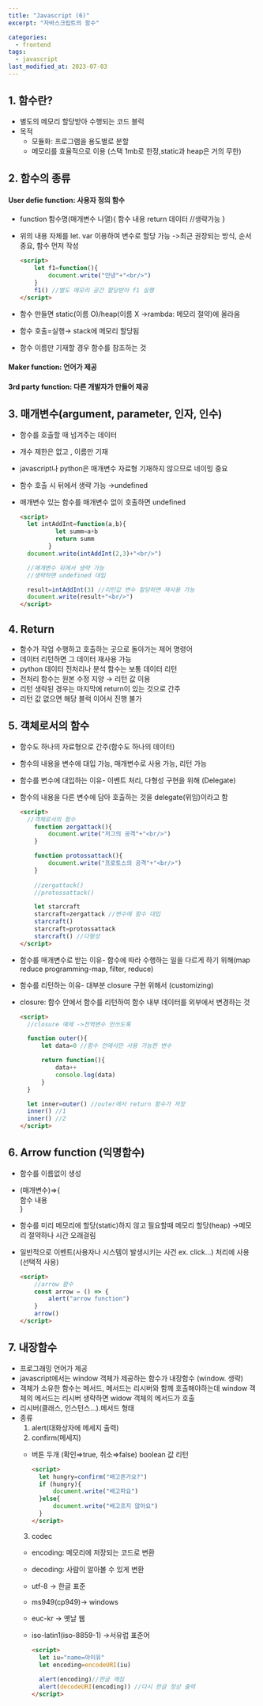 ```yaml
---
title: "Javascript (6)"
excerpt: "자바스크립트의 함수"

categories:
  - frontend
tags:
  - javascript
last_modified_at: 2023-07-03
---
```


## 1. 함수란? ##
- 별도의 메모리 할당받아 수행되는 코드 블럭
- 목적
  - 모듈화: 프로그램을 용도별로 분할
  - 메모리를 효율적으로 이용 (스택 1mb로 한정,static과 heap은 거의 무한)

## 2. 함수의 종류 ##
#### User defie function: 사용자 정의 함수 ####
- function 함수명(매개변수 나열){
    함수 내용
    return 데이터 //생략가능
    }
- 위의 내용 자체를 let. var 이용하여 변수로 할당 가능 ->최근 권장되는 방식, 순서 중요, 함수 먼저 작성

  ```html
  <script>
      let f1=function(){
          document.write("안녕"+"<br/>")
      }
      f1() //별도 메모리 공간 할당받아 f1 실행
  </script>
  ```
- 함수 만들면 static(이름 O)/heap(이름 X →rambda: 메모리 절약)에 올라옴
- 함수 호출=실행→ stack에 메모리 할당됨
- 함수 이름만 기재할 경우 함수를 참조하는 것

#### Maker function: 언어가 제공
#### 3rd party function: 다른 개발자가 만들어 제공
    

## 3. 매개변수(argument, parameter, 인자, 인수) ##

- 함수를 호출할 때 넘겨주는 데이터
- 개수 제한은 없고 , 이름만 기재
- javascript나 python은 매개변수 자료형 기재하지 않으므로 네이밍 중요
- 함수 호출 시 뒤에서 생략 가능 →undefined
- 매개변수 있는 함수를 매개변수 없이 호출하면 undefined

  ```html
  <script>
    let intAddInt=function(a,b){
            let summ=a+b
            return summ
          }
    document.write(intAddInt(2,3)+"<br/>")

    //매개변수 뒤에서 생략 가능
    //생략하면 undefined 대입

    result=intAddInt(3) //리턴값 변수 할당하면 재사용 가능
    document.write(result+"<br/>")
  </script>
    ```

## 4. Return ##

- 함수가 작업 수행하고 호출하는 곳으로 돌아가는 제어 명령어
- 데이터 리턴하면 그 데이터 재사용 가능
- python 데이터 전처리나 분석 함수는 보통 데이터 리턴
- 전처리 함수는 원본 수정 지양 → 리턴 값 이용
- 리턴 생략된 경우는 마지막에 return이 있는 것으로 간주
- 리턴 값 없으면 해당 블럭 이어서 진행 불가

## 5. 객체로서의 함수 ##

- 함수도 하나의 자료형으로 간주(함수도 하나의 데이터)
- 함수의 내용을 변수에 대입 가능, 매개변수로 사용 가능, 리턴 가능
- 함수를 변수에 대입하는 이유- 이벤트 처리, 다형성 구현을 위해 (Delegate)
- 함수의 내용을 다른 변수에 담아 호출하는 것을 delegate(위임)이라고 함

  ```html
  <script>
    //객체로서의 함수
      function zergattack(){
          document.write("저그의 공격"+"<br/>")
      }

      function protossattack(){
          document.write("프로토스의 공격"+"<br/>")
      }
      
      //zergattack()
      //protossattack()

      let starcraft
      starcraft=zergattack //변수에 함수 대입
      starcraft()
      starcraft=protossattack
      starcraft() //다형성
  </script>
  ```

- 함수를 매개변수로 받는 이유- 함수에 따라 수행하는 일을 다르게 하기 위해(map reduce programming-map, filter, reduce)
- 함수를 리턴하는 이유- 대부분 closure 구현 위해서 (customizing)
- closure: 함수 안에서 함수를 리턴하여 함수 내부 데이터를 외부에서 변경하는 것
   
  ```html
  <script>
    //closure 예제 ->전역변수 안쓰도록

    function outer(){
        let data=0 //함수 안에서만 사용 가능한 변수

        return function(){
            data++
            console.log(data)
        }        
    } 

    let inner=outer() //outer에서 return 함수가 저장
    inner() //1
    inner() //2
  </script>
  ```
    


## 6. Arrow function (익명함수) ##

- 함수를 이름없이 생성
- (매개변수)⇒{  
    함수 내용  
    }  
    
- 함수를 미리 메모리에 할당(static)하지 않고 필요할때 메모리 할당(heap) →메모리 절약하나 시간 오래걸림
- 일반적으로 이벤트(사용자나 시스템이 발생시키는 사건 ex. click…) 처리에 사용 (선택적 사용)

  ```html
  <script>
      //arrow 함수
      const arrow = () => {
          alert("arrow function")
      }
      arrow()
  </script>
  ```

## 7. 내장함수 ##

- 프로그래밍 언어가 제공
- javascript에서는 window 객체가 제공하는 함수가 내장함수 (window. 생략)
- 객체가 소유한 함수는 메서드, 메서드는 리시버와 함께 호출해야하는데 window 객체의 메서드는 리시버 생략하면 widow 객체의 메서드가 호출
- 리시버(클래스, 인스턴스…).메서드 형태
- 종류
  1. alert(대화상자에 메세지 출력)
  2. confirm(메세지)
    - 버튼 두개 (확인⇒true, 취소⇒false) boolean 값 리턴

      ```html
      <script>
        let hungry=confirm("배고픈가요?")
        if (hungry){
            document.write("배고파요")
        }else{
            document.write("배고프지 않아요")
        }
      </script>
      ```
  3. codec
    - encoding: 메모리에 저장되는 코드로 변환
    - decoding: 사람이 알아볼 수 있게 변환
    - utf-8 → 한글 표준
    - ms949(cp949)→ windows
    - euc-kr → 옛날 웹
    - iso-latin1(iso-8859-1) →서유럽 표준어

      ```html
      <script>
        let iu="name=아이유"
        let encoding=encodeURI(iu)
        
        alert(encoding)//한글 깨짐
        alert(decodeURI(encoding)) //다시 한글 정상 출력
      </script>
      ```